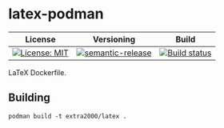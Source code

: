# latex-podman

| License | Versioning | Build |
| ------- | ---------- | ----- |
| [![License: MIT](https://img.shields.io/badge/License-MIT-yellow.svg)](https://opensource.org/licenses/MIT) | [![semantic-release](https://img.shields.io/badge/%20%20%F0%9F%93%A6%F0%9F%9A%80-semantic--release-e10079.svg)](https://github.com/semantic-release/semantic-release) | [![Build status](https://ci.appveyor.com/api/projects/status/lg7w10usi80v8w6v/branch/master?svg=true)](https://ci.appveyor.com/project/nikAizuddin/latex-podman/branch/master) |

LaTeX Dockerfile.


## Building

```
podman build -t extra2000/latex .
```
